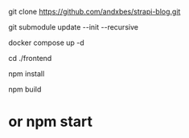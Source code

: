 git clone https://github.com/andxbes/strapi-blog.git

git submodule update --init --recursive

docker compose up -d

cd ./frontend

npm install 

npm build

# or npm start 
